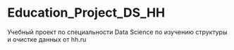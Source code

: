 # Education_Project_DS_HH
Учебный проект по специальности Data Science по изучению структуры и очистке данных от hh.ru
